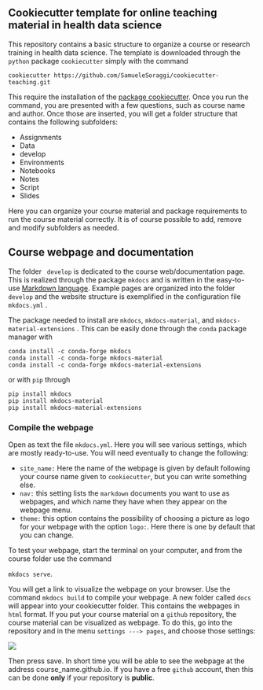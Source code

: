 ## Cookiecutter template for online teaching material in health data science

This repository contains a basic structure to organize a course or research training in health data science. The template is downloaded through the ` python` package `cookiecutter` simply with the command

`cookiecutter https://github.com/SamueleSoraggi/cookiecutter-teaching.git `

This require the installation of the [package cookiecutter](https://cookiecutter.readthedocs.io/). Once you run the command, you are presented with a few questions, such as course name and author. Once those are inserted, you will get a folder structure that contains the following subfolders:

*  Assignments
* Data
* develop
* Environments
* Notebooks
* Notes
* Script
* Slides

Here you can organize your course material and package requirements to run the course material correctly. It is of course possible to add, remove and modify subfolders as needed.

## Course webpage and documentation

The folder ` develop` is dedicated to the course web/documentation page. This is realized through the package `mkdocs` and is written in the easy-to-use [Markdown language](https://commonmark.org/help/). Example pages are organized into the folder `develop` and the website structure is exemplified in the configuration file `mkdocs.yml` . 

The package needed to install are `mkdocs`, `mkdocs-material`, and `mkdocs-material-extensions` . This can be easily done through the `conda` package manager with

```shell
conda install -c conda-forge mkdocs
conda install -c conda-forge mkdocs-material
conda install -c conda-forge mkdocs-material-extensions
```

or with `pip` through

```shell
pip install mkdocs
pip install mkdocs-material
pip install mkdocs-material-extensions
```

### Compile the webpage

Open as text the file `mkdocs.yml`. Here you will see various settings, which are mostly ready-to-use. You will need eventually to change the following:

*  `site_name:` Here the name of the webpage is given by default following your course name given to `cookiecutter`, but you can write something else.
* `nav:` this setting lists the `markdown` documents you want to use as webpages, and which name they have when they appear on the webpage menu.
* `theme:` this option contains the possibility of choosing a picture as logo for your webpage with the option `logo:`. Here there is one by default that you can change.

To test your webpage, start the terminal on your computer, and from the course folder use the command

`mkdocs serve`.

You will get a link to visualize the webpage on your browser. Use the command `mkdocs build` to compile your webpage. A new folder called `docs` will appear into your cookiecutter folder. This contains the webpages in `html` format. If you put your course material on a `github` repository, the course material can be visualized as webpage. To do this, go into the repository and in the menu `settings ---> pages`, and choose those settings:

![](/home/samuele/cookiecutter-teaching/screenshot.png) 

Then press save. In short time you will be able to see the webpage at the address course_name.github.io. If you have a free `github` account, then this can be done **only** if your repository is **public**.

